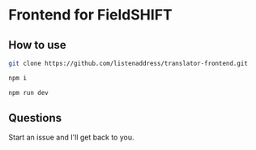 # Frontend for FieldSHIFT

## How to use

```bash
git clone https://github.com/listenaddress/translator-frontend.git
```

```bash
npm i
```

```bash
npm run dev
```

## Questions

Start an issue and I'll get back to you.
